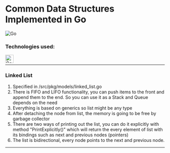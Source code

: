 # Common Data Structures Implemented in Go

<img align = "center" alt = "Go" src = "https://user-images.githubusercontent.com/79079000/175411497-2073bf19-73a2-40d5-ab79-31858254a29d.png" />

### Technologies used:

<img align = "left" alt = "Go" width = "26px" src = "https://user-images.githubusercontent.com/79079000/175410045-72365b01-8b43-4fed-9bc1-dc0424848656.png" />

<br />

---

### Linked List

1. Specified in /src/pkg/models/linked_list.go
2. There is FIFO and LIFO functionality, you can push items to the front and append them to the end. So you can use it as a Stack and Queue depends on the need
3. Everything is based on generics so list might be any type
4. After detaching the node from list, the memory is going to be free by garbage collector
5. There are two ways of printing out the list, you can do it explicitly with method "PrintExplicitly()" which will return the every element of list with its bindings such as next and previous nodes (pointers)
6. The list is bidirectional, every node points to the next and previous node.

---
